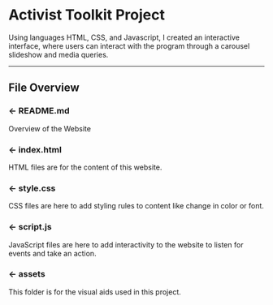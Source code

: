 # Activist Toolkit Project

Using languages HTML, CSS, and Javascript, I created an interactive interface, where users can interact with the program through a carousel slideshow and media queries. 

---

## File Overview

### ← README.md

Overview of the Website

### ← index.html

HTML files are for the content of this website.

### ← style.css

CSS files are here to add styling rules to content like change in color or font.

### ← script.js

JavaScript files are here to add interactivity to the website to listen for events and take an action.

### ← assets

This folder is for the visual aids used in this project.


